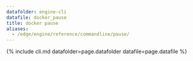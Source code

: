 ```yaml
---
datafolder: engine-cli
datafile: docker_pause
title: docker pause
aliases:
  - /edge/engine/reference/commandline/pause/
---
```

<!--
This page is automatically generated from Docker's source code. If you want to
suggest a change to the text that appears here, open a ticket or pull request
in the source repository on GitHub:

https://github.com/docker/cli
-->
{% include cli.md datafolder=page.datafolder datafile=page.datafile %}

